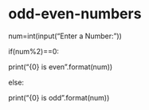 # odd-even-numbers
num=int(input(“Enter a Number:”))

if(num%2)==0:

print(“{0} is even”.format(num))

else:

print(“{0} is odd”.format(num))
